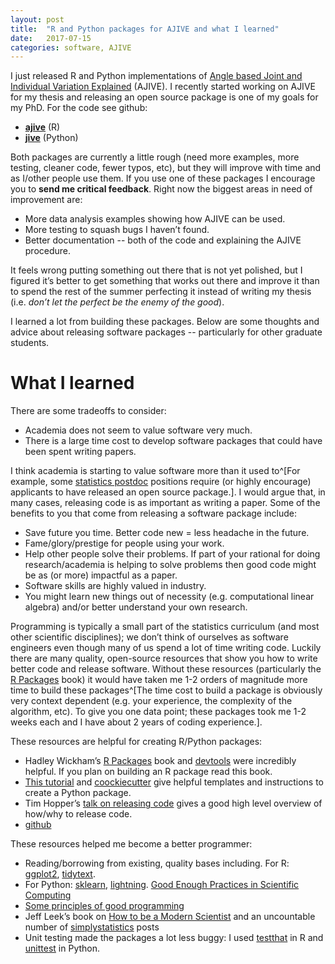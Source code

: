 ```yaml
---
layout: post
title:  "R and Python packages for AJIVE and what I learned"
date:   2017-07-15
categories: software, AJIVE
---
```


I just released R and Python implementations of [Angle based Joint and Individual Variation Explained](https://arxiv.org/abs/1704.02060) (AJIVE). I recently started working on AJIVE for my thesis and releasing an open source package is one of my goals for my PhD. For the code see github:

- [**ajive**](https://github.com/idc9/r_jive) (R)
- [**jive**](https://github.com/idc9/py_jive) (Python)

Both packages are currently a little rough (need more examples, more testing, cleaner code, fewer typos, etc), but they will improve with time and as I/other people use them. If you use one of these packages I encourage you to **send me critical feedback**. Right now the biggest areas in need of improvement are:

- More data analysis examples showing how AJIVE can be used.
- More testing to squash bugs I haven’t found.
- Better documentation -- both of the code and explaining the AJIVE procedure.

It feels wrong putting something out there that is not yet polished, but I figured it’s better to get something that works out there and improve it than to spend the rest of the summer perfecting it instead of writing my thesis (i.e. *don’t let the perfect be the enemy of the good*).

I learned a lot from building these packages. Below are some thoughts and advice about releasing software packages -- particularly for other graduate students.

# What I learned

There are some tradeoffs to consider:

- Academia does not seem to value software very much.
- There is a large time cost to develop software packages that could have been spent writing papers.

I think academia is starting to value software more than it used to^[For example, some [statistics postdoc](http://jtleek.com/jobs/) positions require (or highly encourage) applicants to have released an open source package.]. I would argue that, in many cases, releasing code is as important as writing a paper. Some of the benefits to you that come from releasing a software package include:

- Save future you time. Better code new = less headache in the future.
- Fame/glory/prestige for people using your work.
- Help other people solve their problems. If part of your rational for doing research/academia is helping to solve problems then good code might be as (or more) impactful as a paper.
- Software skills are highly valued in industry.
- You might learn new things out of necessity (e.g. computational linear algebra) and/or better understand your own research.


Programming is typically a small part of the statistics curriculum (and most other scientific disciplines); we don’t think of ourselves as software engineers even though many of us spend a lot of time writing code. Luckily there are many quality, open-source resources that show you how to write better code and release software. Without these resources (particularly the  [R Packages](http://r-pkgs.had.co.nz/) book) it would have taken me 1-2 orders of magnitude more time to build these packages^[The time cost to build a package is obviously very context dependent (e.g. your experience, the complexity of the algorithm, etc). To give you one data point; these packages took me 1-2 weeks each and I have about 2 years of coding experience.].


These resources are helpful for creating R/Python packages:

- Hadley Wickham’s [R Packages](http://r-pkgs.had.co.nz/)  book and [devtools](https://github.com/hadley/devtools) were incredibly helpful. If you plan on building an R package read this book.
- [This tutorial](http://python-packaging.readthedocs.io/en/latest/index.html) and [coockiecutter](https://github.com/audreyr/cookiecutter) give helpful templates and instructions to create a Python package.
- Tim Hopper’s [talk on releasing code](https://www.youtube.com/watch?v=uRul8QdYvqQ) gives a good high level overview of how/why to release code.
- [github](github.com)

These resources helped me become a better programmer:

- Reading/borrowing from existing, quality bases including. For R: [ggplot2](https://github.com/tidyverse/ggplot2), [tidytext](https://github.com/juliasilge/tidytext). 
- For Python: [sklearn](https://github.com/scikit-learn/scikit-learn), [lightning](https://github.com/scikit-learn-contrib/lightning).
[Good Enough Practices in Scientific Computing](https://arxiv.org/pdf/1609.00037.pdf)
- [Some principles of good programming](http://www.artima.com/weblogs/viewpost.jsp?thread=331531)
- Jeff Leek’s book on [How to be a Modern Scientist](https://leanpub.com/modernscientist) and an uncountable number of [simplystatistics](https://simplystatistics.org/) posts 
- Unit testing made the packages a lot less buggy: I used [testthat](http://r-pkgs.had.co.nz/tests.html) in R and [unittest](https://github.com/ehmatthes/pcc/releases/download/v1.0.0/beginners_python_cheat_sheet_pcc_testing.pdf) in Python.

